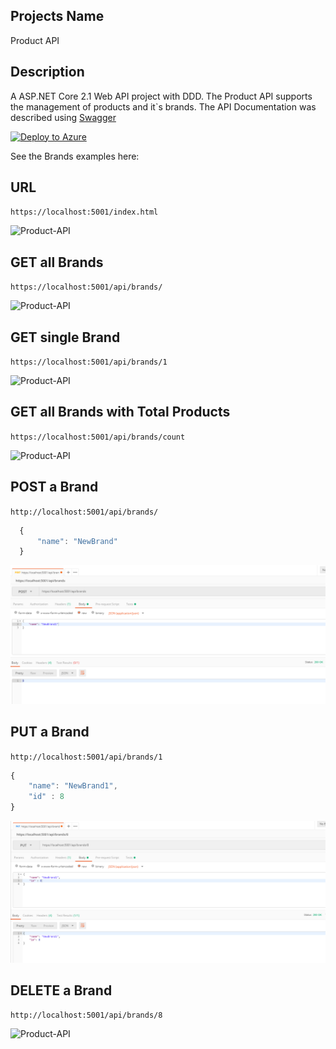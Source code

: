 ## Projects Name
Product API

## Description
A ASP.NET Core 2.1 Web API project with DDD. The Product API supports the management of products and it`s brands.
The API Documentation was described using [Swagger](https://swagger.io/)



[![Deploy to Azure](http://azuredeploy.net/deploybutton.png)](https://azuredeploy.net/)


See the Brands examples here: 

## URL

``` https://localhost:5001/index.html ```

![Product-API](./screenshots/url.PNG)

## GET all Brands

``` https://localhost:5001/api/brands/ ```

![Product-API](./screenshots/get.PNG)

## GET single Brand

``` https://localhost:5001/api/brands/1 ```

![Product-API](./screenshots/getSingle.PNG)

## GET all Brands with Total Products

``` https://localhost:5001/api/brands/count ```

![Product-API](./screenshots/getCount.PNG)

## POST a Brand

``` http://localhost:5001/api/brands/ ```

```javascript
  {
      "name": "NewBrand"
  }
```

![Product-API](./screenshots/post.PNG)

## PUT a Brand

``` http://localhost:5001/api/brands/1 ```

``` javascript
{
    "name": "NewBrand1",
    "id" : 8
}
```

![Product-API](./screenshots/put.PNG)


## DELETE a Brand

``` http://localhost:5001/api/brands/8 ```

![Product-API](./screenshots/delete.PNG)

